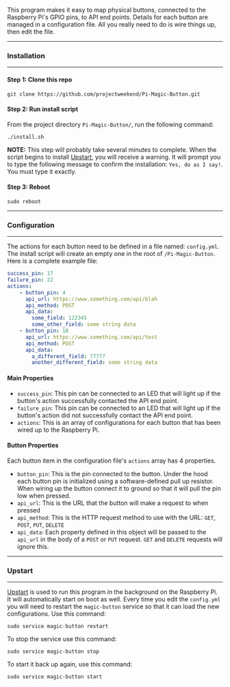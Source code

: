 This program makes it easy to map physical buttons, connected to the Raspberry Pi's GPIO pins, to API end points. Details for each button are managed in a configuration file. All you really need to do is wire things up, then edit the file.

------------------------------------------------------------------------------
### Installation
------------------------------------------------------------------------------

#### Step 1: Clone this repo

```
git clone https://github.com/projectweekend/Pi-Magic-Button.git
```

#### Step 2: Run install script

From the project directory `Pi-Magic-Button/`, run the following command:

```
./install.sh
```

**NOTE:** This step will probably take several minutes to complete. When the script begins to install [Upstart](http://upstart.ubuntu.com/), you will receive a warning. It will prompt you to type the following message to confirm the installation: `Yes, do as I say!`. You must type it exactly.

#### Step 3: Reboot

```
sudo reboot
```

------------------------------------------------------------------------------
### Configuration
------------------------------------------------------------------------------

The actions for each button need to be defined in a file named: `config.yml`. The install script will create an empty one in the root of `/Pi-Magic-Button`. Here is a complete example file:

~~~yaml
success_pin: 17
failure_pin: 22
actions:
    - button_pin: 4
      api_url: https://www.something.com/api/blah
      api_method: POST
      api_data:
        some_field: 122345
        some_other_field: some string data
    - button_pin: 18
      api_url: https://www.something.com/api/test
      api_method: POST
      api_data:
        a_different_field: 77777
        another_different_field: some string data
~~~

#### Main Properties

* `success_pin`: This pin can be connected to an LED that will light up if the button's action successfully contacted the API end point.
* `failure_pin`: This pin can be connected to an LED that will light up if the button's action did not successfully contact the API end point.
* `actions`: This is an array of configurations for each button that has been wired up to the Raspberry Pi.

#### Button Properties

Each button item in the configuration file's `actions` array has 4 properties.

* `button_pin`: This is the pin connected to the button. Under the hood each button pin is initialized using a software-defined pull up resistor. When wiring up the button connect it to ground so that it will pull the pin low when pressed.
* `api_url`: This is the URL that the button will make a request to when pressed
* `api_method`: This is the HTTP request method to use with the URL: `GET`, `POST`, `PUT`, `DELETE`
* `api_data`: Each property defined in this object will be passed to the `api_url` in the body of a `POST` or `PUT` request. `GET` and `DELETE` requests will ignore this.

------------------------------------------------------------------------------
### Upstart
------------------------------------------------------------------------------

[Upstart](http://upstart.ubuntu.com/) is used to run this program in the background on the Raspberry Pi. It will automatically start on boot as well. Every time you edit the `config.yml` you will need to restart the `magic-button` service so that it can load the new configurations. Use this command:

```
sudo service magic-button restart
```

To stop the service use this command:

```
sudo service magic-button stop
```

To start it back up again, use this command:

```
sudo service magic-button start
```
